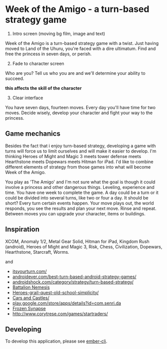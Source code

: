 # Week of the Amigo - a turn-based strategy game

1. Intro screen (moving bg film, image and text)

Week of the Amigo is a turn-based strategy game with a twist. Just having moved to Land of the Uhuru, you're faced with a dire ultimatum. Find and free the princess in seven days, or perish.

2. Fade to character screen

Who are you? Tell us who you are and we'll determine your ability to succeed.

**this affects the skill of the character**

3. Clear interface

You have seven days, fourteen moves. Every day you'll have time for two moves. Decide wisely, develop your character and fight your way to the princess.

## Game mechanics

Besides the fact that i enjoy turn-based strategy, developing a game with turns will force us to limit ourselves and will make it easier to develop. I'm thinking Heroes of Might and Magic 3 meets tower defense meets Hearthstone meets Dopewars meets Hitman for iPad. I'd like to combine different elements of strategy from those games into what will become Week of the Amigo.

You play as 'The Amigo' and I'm not sure what the goal is though it could involve a princess and other dangerous things. Leveling, experience and time. You have one week to complete the game. A day could be a turn or it could be divided into several turns, like two or four a day. It should be short? Every turn certain events happen. Your move plays out, the world responds, you see the results and plan your next move. Rinse and repeat. Between moves you can upgrade your character, items or buildings.

## Inspiration

XCOM, Anomaly 1/2, Metal Gear Solid, Hitman for iPad, Kingdom Rush (android), Heroes of Might and Magic 3, Risk, Chess, Civilization, Dopewars, Hearthstone, Starcraft, Worms.

and

- [itsyourturn.com/](http://itsyourturn.com/)
- [androidever.com/best-turn-based-android-strategy-games/](http://androidever.com/best-turn-based-android-strategy-games/)
- [androidshock.com/category/strategy/turn-based-strategy/](http://www.androidshock.com/category/strategy/turn-based-strategy/)
- [Battalion Nemesis](http://www.kongregate.com/games/urbansquall/battalion-nemesis)
- [Heroes-grail-quest-old-school-simplicity/](http://www.androidshock.com/news/heroes-grail-quest-old-school-simplicity/)
- [Cars and Castles/](http://www.androidshock.com/news/great-combination-cards-castles/)
- [play.google.com/store/apps/details?id=com.senri.da](https://play.google.com/store/apps/details?id=com.senri.da)
- [Frozen Synapse](https://play.google.com/store/apps/details?id=com.mode7games.frozensynapse)
- http://www.corytrese.com/games/startraders/

## Developing

To develop this application, please see [ember-cli](http://www.ember-cli.com/).
